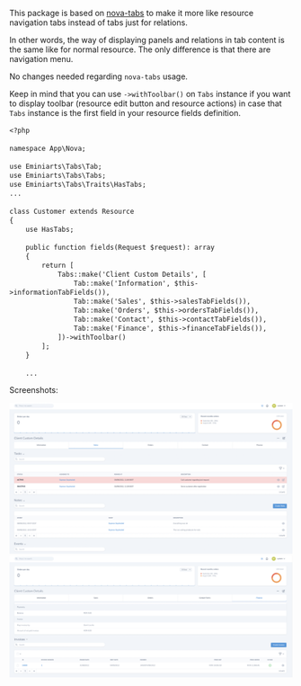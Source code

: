 This package is based on [nova-tabs](https://github.com/eminiarts/nova-tabs) to make it more like resource navigation 
tabs instead of tabs just for relations.

In other words, the way of displaying panels and relations in tab content is the same like for normal resource. 
The only difference is that there are navigation menu. 

No changes needed regarding `nova-tabs` usage.

Keep in mind that you can use `->withToolbar()` on `Tabs` instance if you want to display toolbar 
(resource edit button and resource actions) in case that `Tabs` instance is the first field 
in your resource fields definition.

```
<?php

namespace App\Nova;

use Eminiarts\Tabs\Tab;
use Eminiarts\Tabs\Tabs;
use Eminiarts\Tabs\Traits\HasTabs;
...

class Customer extends Resource
{
    use HasTabs;
    
    public function fields(Request $request): array
    {
        return [
            Tabs::make('Client Custom Details', [
                Tab::make('Information', $this->informationTabFields()),
                Tab::make('Sales', $this->salesTabFields()),
                Tab::make('Orders', $this->ordersTabFields()),
                Tab::make('Contact', $this->contactTabFields()),
                Tab::make('Finance', $this->financeTabFields()),
            ])->withToolbar()
        ];
    }
     
    ...   
```

Screenshots:

![image](screenshots/ss1.png)
![image](screenshots/ss2.png)


